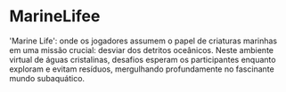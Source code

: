 # MarineLifee
'Marine Life': onde os jogadores assumem o papel de criaturas marinhas em uma missão crucial: desviar dos detritos oceânicos. Neste ambiente virtual de águas cristalinas, desafios esperam os participantes enquanto exploram e evitam resíduos, mergulhando profundamente no fascinante mundo subaquático.
